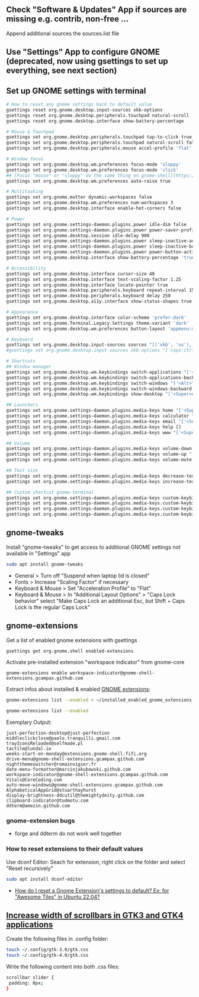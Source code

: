 ## Check "Software & Updates" App if sources are missing e.g. contrib, non-free ...

Append additional sources the sources.list file

## Use "Settings" App to configure GNOME (deprecated, now using gsettings to set up everything, see next section)
<!---

- Mouse & Touchpad
  - Disable "Natural Scrolling"
  - Enable "Tap to Click"
- Multitasking
  - Disable "Hot Corner"
  - Disable "Active Screen Edges"
  - Set "Fixed number of workspaces" to 4
- Power
  - Turn of "Automatic Suspend"
  - Set "Power Button Behavior" to "Nothing"
  - Enable "Show Battery Percentage"
- Date & Time
  - Select correct "Time Zone"
  - Check if "Automatic Date & Time" is available and enabled
- Accessibility
  - Enable "Large Text"
  - Increase "Cursor Size" e.g. "Large"
  - In "Repeat Keys": decrease "Delay", increase "Speed"
  - Enable "Locate Pointer" (not visible/weak effect, when "Enable animations" is disabled)
- Keyboard
  - Accessibility
    - Super+Alt+/ < "Increase text size"
    - Super+Alt+. < "Decrease text size"
    - Disable all other options, as they might interfere in daily usage
  - Launcher
    - Super+E < "Home folder"
    - Super+C < "Launch calculator"
    - Super+B < "Launch email client"
    - Disabled < "Launch help browser"
    - Super+F < "Launch web browser"
  - Navigation
    - Super+D < "Hide all normal windows"
    - Super+Tab < "Switch applications"
    - Alt+Tab < "Switch windows"
  - Custom Shortcuts
    - Ctrl+Alt+T < gnome-terminal

-->

## Set up GNOME settings with terminal

```bash
# How to reset any gnome settings back to default value
gsettings reset org.gnome.desktop.input-sources xkb-options
gsettings reset org.gnome.desktop.peripherals.touchpad natural-scroll
gsettings reset org.gnome.desktop.interface show-battery-percentage

# Mouse & Touchpad
gsettings set org.gnome.desktop.peripherals.touchpad tap-to-click true
gsettings set org.gnome.desktop.peripherals.touchpad natural-scroll false
gsettings set org.gnome.desktop.peripherals.mouse accel-profile 'flat'

# Window focus
gsettings set org.gnome.desktop.wm.preferences focus-mode 'sloppy'
gsettings set org.gnome.desktop.wm.preferences focus-mode 'click'
## [Focus "mouse" or "sloppy" do the same thing on gnome-shell](https://unix.stackexchange.com/questions/49428/focus-mouse-or-sloppy-do-the-same-thing-on-gnome-shell)
gsettings set org.gnome.desktop.wm.preferences auto-raise true

# Multitasking
gsettings set org.gnome.mutter dynamic-workspaces false
gsettings set org.gnome.desktop.wm.preferences num-workspaces 3
gsettings set org.gnome.desktop.interface enable-hot-corners false

# Power
gsettings set org.gnome.settings-daemon.plugins.power idle-dim false
gsettings set org.gnome.settings-daemon.plugins.power power-saver-profile-on-low-battery false
gsettings set org.gnome.desktop.session idle-delay 900
gsettings set org.gnome.settings-daemon.plugins.power sleep-inactive-ac-timeout 0
gsettings set org.gnome.settings-daemon.plugins.power sleep-inactive-battery-timeout 0
gsettings set org.gnome.settings-daemon.plugins.power power-button-action 'nothing'
gsettings set org.gnome.desktop.interface show-battery-percentage 'true'

# Accessibility
gsettings set org.gnome.desktop.interface cursor-size 48
gsettings set org.gnome.desktop.interface text-scaling-factor 1.25
gsettings set org.gnome.desktop.interface locate-pointer true
gsettings set org.gnome.desktop.peripherals.keyboard repeat-interval 15
gsettings set org.gnome.desktop.peripherals.keyboard delay 250
gsettings set org.gnome.desktop.a11y.interface show-status-shapes true # new in Ubuntu 24.04 LTS

# Appearance
gsettings set org.gnome.desktop.interface color-scheme 'prefer-dark'
gsettings set org.gnome.Terminal.Legacy.Settings theme-variant 'dark'
gsettings set org.gnome.desktop.wm.preferences button-layout 'appmenu:minimize,maximize,close'

# Keyboard
gsettings set org.gnome.desktop.input-sources sources "[('xkb', 'us'), ('xkb', 'de')]"
#gsettings set org.gnome.desktop.input-sources xkb-options "['caps:ctrl_modifier']" ##### be careful, do not have CAPS LOCK enabled, when triggering this command!!!

# Shortcuts
## Window manager
gsettings set org.gnome.desktop.wm.keybindings switch-applications "['<Super>Tab']"
gsettings set org.gnome.desktop.wm.keybindings switch-applications-backward "['<Shift><Super>Tab']"
gsettings set org.gnome.desktop.wm.keybindings switch-windows "['<Alt>Tab']"
gsettings set org.gnome.desktop.wm.keybindings switch-windows-backward "['<Shift><Alt>Tab']"
gsettings set org.gnome.desktop.wm.keybindings show-desktop "['<Super>d']"

## Launchers
gsettings set org.gnome.settings-daemon.plugins.media-keys home "['<Super>e']"
gsettings set org.gnome.settings-daemon.plugins.media-keys calculator "['<Super>c']"
gsettings set org.gnome.settings-daemon.plugins.media-keys email "['<Super>b']"
gsettings set org.gnome.settings-daemon.plugins.media-keys help []
gsettings set org.gnome.settings-daemon.plugins.media-keys www "['<Super>f']"

## Volume
gsettings set org.gnome.settings-daemon.plugins.media-keys volume-down "['<Super><Alt>z']"
gsettings set org.gnome.settings-daemon.plugins.media-keys volume-up "['<Super><Alt>x']"
gsettings set org.gnome.settings-daemon.plugins.media-keys volume-mute "['<Super><Alt>space']"

## Text size
gsettings set org.gnome.settings-daemon.plugins.media-keys decrease-text-size "['<Super><Alt>period']"
gsettings set org.gnome.settings-daemon.plugins.media-keys increase-text-size "['<Super><Alt>slash']"

## Custom shortcut gnome-terminal
gsettings set org.gnome.settings-daemon.plugins.media-keys custom-keybindings "['/org/gnome/settings-daemon/plugins/media-keys/custom-keybindings/terminal/']"
gsettings set org.gnome.settings-daemon.plugins.media-keys.custom-keybinding:/org/gnome/settings-daemon/plugins/media-keys/custom-keybindings/terminal/ name 'Terminal'
gsettings set org.gnome.settings-daemon.plugins.media-keys.custom-keybinding:/org/gnome/settings-daemon/plugins/media-keys/custom-keybindings/terminal/ command 'gnome-terminal'
gsettings set org.gnome.settings-daemon.plugins.media-keys.custom-keybinding:/org/gnome/settings-daemon/plugins/media-keys/custom-keybindings/terminal/ binding '<Control><Alt>t'


```
  
## gnome-tweaks

Install "gnome-tweaks" to get access to additional GNOME settings not available in "Settings" app

```bash
sudo apt install gnome-tweaks
```

- General > Turn off "Suspend when laptop lid is closed"
- Fonts > Increase "Scaling Factor" if necessary
- Keyboard & Mouse > Set "Acceleration Profile" to "Flat"
- Keyboard & Mouse > In "Additional Layout Options" > "Caps Lock behavior" select "Make Caps Lock an additional Esc, but Shift + Caps Lock is the regular Caps Lock"


## gnome-extensions

Get a list of enabled gnome extensions with gsettings
```bash
gsettings get org.gnome.shell enabled-extensions
```

Activate pre-installed extension "workspace indicator" from gnome-core
```
gnome-extensions enable workspace-indicator@gnome-shell-extensions.gcampax.github.com
```

Extract infos about installed & enabled [GNOME extensions](https://askubuntu.com/questions/1133782/command-to-list-installed-and-enabled-gnome-extensions):
```bash
gnome-extensions list --enabled > ~/installed_enabled_gnome_extensions.md

gnome-extensions list --enabled
```

Exemplary Output:
```
just-perfection-desktop@just-perfection
middleclickclose@paolo.tranquilli.gmail.com
trayIconsReloaded@selfmade.pl
tactile@lundal.io
weeks-start-on-monday@extensions.gnome-shell.fifi.org
drive-menu@gnome-shell-extensions.gcampax.github.com
nightthemeswitcher@romainvigier.fr
date-menu-formatter@marcinjakubowski.github.com
workspace-indicator@gnome-shell-extensions.gcampax.github.com
Vitals@CoreCoding.com
auto-move-windows@gnome-shell-extensions.gcampax.github.com
AlphabeticalAppGrid@stuarthayhurst
display-brightness-ddcutil@themightydeity.github.com
clipboard-indicator@tudmotu.com
ddterm@amezin.github.com
```

### gnome-extension bugs
- forge and ddterm do not work well together

### How to reset extensions to their default values
Use dconf Editor: Seach for extension, right click on the folder and select "Reset recursively"
```bash
sudo apt install dconf-editor
```

- [How do I reset a Gnome Extension's settings to default? Ex: for "Awesome Tiles" in Ubuntu 22.04?](https://askubuntu.com/questions/1446822/how-do-i-reset-a-gnome-extensions-settings-to-default-ex-for-awesome-tiles)

## [Increase width of scrollbars in GTK3 and GTK4 applications](https://www.reddit.com/r/gnome/comments/152equt/change_scrollbar_width_gnome_434_adwaita/)

Create the following files in .config folder:

```bash
touch ~/.config/gtk-3.0/gtk.css
touch ~/.config/gtk-4.0/gtk.css
```

Write the following content into both .css files:

```bash
scrollbar slider {
 padding: 8px;
}
```
